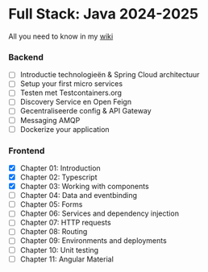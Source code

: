 # Full Stack: Java 2024-2025
All you need to know in my [wiki](https://github.com/pxlit-projects/3tiwfullstack-labs-Su-zenGeurtsPXL/wiki)

### Backend
- [ ]  Introductie technologieën & Spring Cloud architectuur
- [ ]  Setup your first micro services
- [ ]  Testen met Testcontainers.org
- [ ]  Discovery Service en Open Feign
- [ ]  Gecentraliseerde config & API Gateway
- [ ]  Messaging AMQP
- [ ]  Dockerize your application

### Frontend
- [x] Chapter 01: Introduction
- [x] Chapter 02: Typescript
- [x] Chapter 03: Working with components
- [ ] Chapter 04: Data and eventbinding
- [ ] Chapter 05: Forms
- [ ] Chapter 06: Services and dependency injection
- [ ] Chapter 07: HTTP requests
- [ ] Chapter 08: Routing
- [ ] Chapter 09: Environments and deployments
- [ ] Chapter 10: Unit testing
- [ ] Chapter 11: Angular Material
